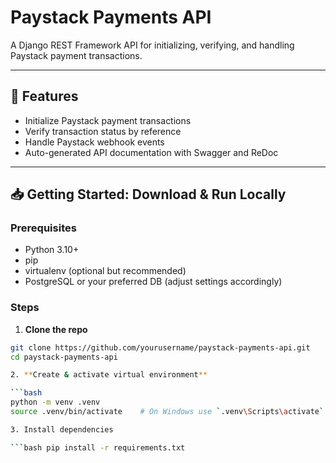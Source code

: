 # Paystack Payments API

A Django REST Framework API for initializing, verifying, and handling Paystack payment transactions.

---

## 🚀 Features

- Initialize Paystack payment transactions
- Verify transaction status by reference
- Handle Paystack webhook events
- Auto-generated API documentation with Swagger and ReDoc

---

## 📥 Getting Started: Download & Run Locally

### Prerequisites

- Python 3.10+
- pip
- virtualenv (optional but recommended)
- PostgreSQL or your preferred DB (adjust settings accordingly)

### Steps

1. **Clone the repo**

```bash
git clone https://github.com/yourusername/paystack-payments-api.git
cd paystack-payments-api

2. **Create & activate virtual environment**

```bash
python -m venv .venv
source .venv/bin/activate    # On Windows use `.venv\Scripts\activate`

3. Install dependencies

```bash pip install -r requirements.txt

